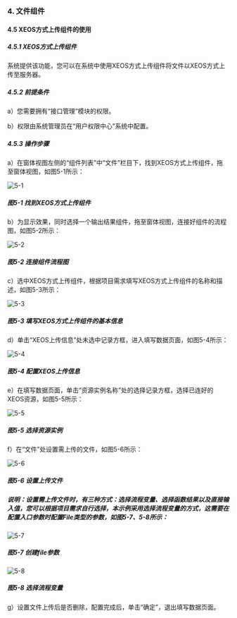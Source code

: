 ### 4. 文件组件

#### 4.5 XEOS方式上传组件的使用

##### 4.5.1 XEOS方式上传组件

系统提供该功能，您可以在系统中使用XEOS方式上传组件将文件以XEOS方式上传至服务器。

##### 4.5.2 前提条件

a）您需要拥有“接口管理”模块的权限。

b）权限由系统管理员在“用户权限中心”系统中配置。

##### 4.5.3 操作步骤

a）在窗体视图左侧的“组件列表”中“文件”栏目下，找到XEOS方式上传组件，拖至窗体视图，如图5-1所示：

![5-1](https://www.feisuanyz.com/fsimage/zc-image/cz_22_4_7_1.png)

##### 图5-1 找到XEOS方式上传组件

b）为显示效果，同时选择一个输出结果组件，拖至窗体视图，连接好组件的流程图，如图5-2所示：

![5-2](https://www.feisuanyz.com/fsimage/zc-image/cz_22_4_7_2.png)

##### 图5-2 连接组件流程图

c）选中XEOS方式上传组件，根据项目需求填写XEOS方式上传组件的名称和描述，如图5-3所示：

![5-3](https://www.feisuanyz.com/fsimage/zc-image/cz_22_4_7_3.png)

##### 图5-3 填写XEOS方式上传组件的基本信息

d）单击“XEOS上传信息”处未选中记录方框，进入填写数据页面，如图5-4所示：

![5-4](https://www.feisuanyz.com/fsimage/zc-image/cz_22_4_7_4.png)

##### 图5-4 配置XEOS上传信息

e）在填写数据页面，单击“资源实例名称”处的选择记录方框，选择已连好的XEOS资源，如图5-5所示：

![5-5](https://www.feisuanyz.com/fsimage/zc-image/cz_22_4_7_5.png)

##### 图5-5 选择资源实例

f）在“文件”处设置需上传的文件，如图5-6所示：

![5-6](https://www.feisuanyz.com/fsimage/zc-image/cz_22_4_7_6.png)

##### 图5-6 设置上传文件

##### 说明：设置需上传文件时，有三种方式：选择流程变量、选择函数结果以及直接输入值，您可以根据项目需求自行选择，本示例采用选择流程变量的方式，这需要在配置入口参数时配置File类型的参数，如图5-7、5-8所示：

![5-7](https://www.feisuanyz.com/fsimage/zc-image/cz_22_4_5_1.png)

##### 图5-7 创建file参数

![5-8](https://www.feisuanyz.com/fsimage/zc-image/cz_22_4_7_7.png)

##### 图5-8 选择流程变量

g）设置文件上传后是否删除，配置完成后，单击“确定”，退出填写数据页面。
